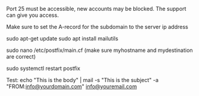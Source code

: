 Port 25 must be accessible, new accounts may be blocked. The support can give you access.

Make sure to set the A-record for the subdomain to the server ip address

sudo apt-get update
sudo apt install mailutils

sudo nano /etc/postfix/main.cf
(make sure myhostname and mydestination are correct)

sudo systemctl restart postfix


Test:
echo "This is the body" | mail -s "This is the subject" -a "FROM:info@yourdomain.com" info@youremail.com
